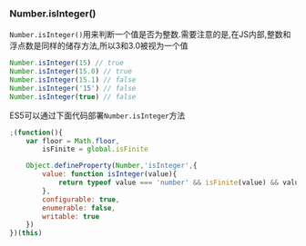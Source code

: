 ### Number.isInteger()
`Number.isInteger()`用来判断一个值是否为整数.需要注意的是,在JS内部,整数和浮点数是同样的储存方法,所以3和3.0被视为一个值

```javascript
Number.isInteger(15) // true
Number.isInteger(15.0) // true
Number.isInteger(15.1) // false
Number.isInteger('15') // false
Number.isInteger(true) // false
```

ES5可以通过下面代码部署`Number.isInteger`方法

```javascript
;(function(){
    var floor = Math.floor,
        isFinite = global.isFinite

    Object.defineProperty(Number,'isInteger',{
        value: function isInteger(value){
            return typeof value === 'number' && isFinite(value) && value > -9007199254740992 && value < 9007199254740992 && floor(value) === value
        },
        configurable: true,
        enumerable: false,
        writable: true
    })
})(this)
```
